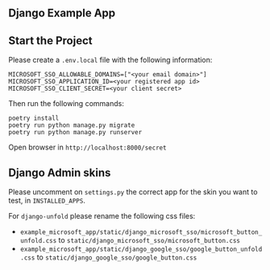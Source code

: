 ## Django Example App

## Start the Project

Please create a `.env.local` file with the following information:

```dotenv
MICROSOFT_SSO_ALLOWABLE_DOMAINS=["<your email domain>"]
MICROSOFT_SSO_APPLICATION_ID=<your registered app id>
MICROSOFT_SSO_CLIENT_SECRET=<your client secret>
```

Then run the following commands:

```shell
poetry install
poetry run python manage.py migrate
poetry run python manage.py runserver
```

Open browser in `http://localhost:8000/secret`

## Django Admin skins

Please uncomment on `settings.py` the correct app for the skin you want to test, in `INSTALLED_APPS`.

For `django-unfold` please rename the following css files:

* `example_microsoft_app/static/django_microsoft_sso/microsoft_button_unfold.css` to `static/django_microsoft_sso/microsoft_button.css`
* `example_microsoft_app/static/django_google_sso/google_button_unfold.css` to `static/django_google_sso/google_button.css`
